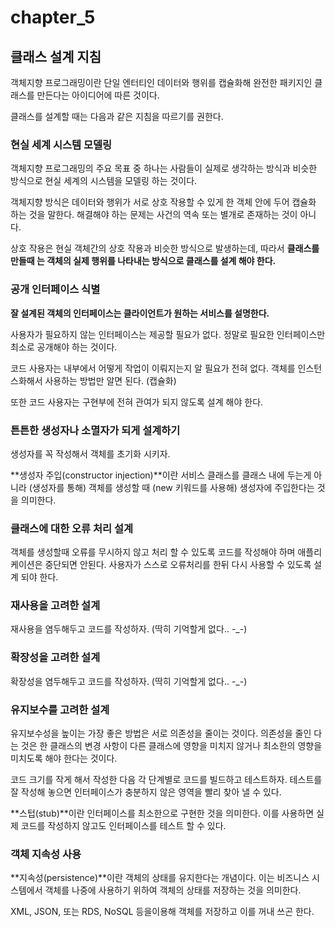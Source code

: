 # chapter_5
## 클래스 설계 지침

객체지향 프로그래밍이란 단일 엔터티인 데이터와 행위를 캡슐화해 완전한 패키지인 클래스를 만든다는 아이디어에 따른 것이다.

클래스를 설계할 때는 다음과 같은 지침을 따르기를 권한다.

### 현실 세계 시스템 모델링

객체지향 프로그래밍의 주요 목표 중 하나는 사람들이 실제로 생각하는 방식과 비슷한 방식으로 현실 세계의 시스템을 모델링 하는 것이다.

객체지향 방식은 데이터와 행위가 서로 상호 작용할 수 있게 한 객체 안에 두어 캡슐화 하는 것을 말한다. 해결해야 하는 문제는 사건의 역속 또는 별개로 존재하는 것이 아니다.

상호 작용은 현실 객체간의 상호 작용과 비슷한 방식으로 발생하는데, 따라서 **클래스를 만들때 는 객체의 실제 행위를 나타내는 방식으로 클래스를 설계 해야 한다.**

### 공개 인터페이스 식별

**잘 설계된 객체의 인터페이스는 클라이언트가 원하는 서비스를 설명한다.**

사용자가 필요하지 않는 인터페이스는 제공할 필요가 없다. 정말로 필요한 인터페이스만 최소로 공개해야 하는 것이다.

코드 사용자는 내부에서 어떻게 작업이 이뤄지는지 알 필요가 전혀 없다. 객체를 인스턴스화해서 사용하는 방법만 알면 된다. (캡슐화)

또한 코드 사용자는 구현부에 전혀 관여가 되지 않도록 설계 해야 한다.

### 튼튼한 생성자나 소멸자가 되게 설계하기

생성자를 꼭 작성해서 객체를 초기화 시키자.

**생성자 주입(constructor injection)**이란 서비스 클래스를 클래스 내에 두는게 아니라 (생성자를 통해) 객체를 생성할 때 (new 키워드를 사용해) 생성자에 주입한다는 것을 의미한다.

### 클래스에 대한 오류 처리 설계

객체를 생성할때 오류를 무시하지 않고 처리 할 수 있도록 코드를 작성해야 하며 애플리케이션은 중단되면 안된다. 사용자가 스스로 오류처리를 한뒤 다시 사용할 수 있도록 설계 되야 한다.

### 재사용을 고려한 설계

재사용을 염두해두고 코드를 작성하자. (딱히 기억할게 없다.. -_-)

### 확장성을 고려한 설계

확장성을 염두해두고 코드를 작성하자. (딱히 기억할게 없다.. -_-)

### 유지보수를 고려한 설계

유지보수성을 높이는 가장 좋은 방법은 서로 의존성을 줄이는 것이다. 의존성을 줄인 다는 것은 한 클래스의 변경 사항이 다른 클래스에 영향을 미치지 않거나 최소한의 영향을 미치도록 해야 한다는 것이다.

코드 크기를 작게 해서 작성한 다음 각 단계별로 코드를 빌드하고 테스트하자. 테스트를 잘 작성해 놓으면 인터페이스가 충분하지 않은 영역을 빨리 찾아 낼 수 있다.

**스텁(stub)**이란 인터페이스를 최소한으로 구현한 것을 의미한다. 이를 사용하면 실제 코드를 작성하지 않고도 인터페이스를 테스트 할 수 있다.

### 객체 지속성 사용

**지속성(persistence)**이란 객체의 상태를 유지한다는 개념이다. 이는 비즈니스 시스템에서 객체를 나중에 사용하기 위하여 객체의 상태를 저장하는 것을 의미한다.

XML, JSON, 또는 RDS, NoSQL 등을이용해 객체를 저장하고 이를 꺼내 쓰곤 한다.